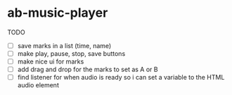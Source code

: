 ab-music-player
===============

TODO

- [ ] save marks in a list (time, name)
- [ ] make play, pause, stop, save buttons
- [ ] make nice ui for marks
- [ ] add drag and drop for the marks to set as A or B
- [ ] find listener for when audio is ready so i can set a variable to the HTML audio element
